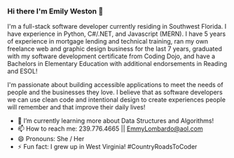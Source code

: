 ### Hi there I'm Emily Weston 👋

I'm a full-stack software developer currently residing in Southwest Florida. I have experience in Python, C#/.NET, and Javascript (MERN). I have 5 years of experience in mortgage lending and technical training, ran my own freelance web and graphic design business for the last 7 years, graduated with my software development certificate from Coding Dojo, and have a Bachelors in Elementary Education with additional endorsements in Reading and ESOL! 

I'm passionate about building accessible applications to meet the needs of people and the businesses they love. I believe that as software developers we can use clean code and intentional design to create experiences people will remember and that improve their daily lives!

- 🌱 I’m currently learning more about Data Structures and Algorithms!
- 📫 How to reach me: 239.776.4665 || EmmyLombardo@aol.com
- 😄 Pronouns: She / Her
- ⚡ Fun fact: I grew up in West Virginia! #CountryRoadsToCoder
